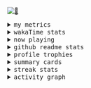 [![🐙](https://hits.seeyoufarm.com/api/count/incr/badge.svg?url=https%3A%2F%2Fgithub.com%2Fktnkk%2Fhit-counter&count_bg=%23070707&title_bg=%23070707&icon=&icon_color=%23E7E7E7&title=visitors&edge_flat=true)](https://hits.seeyoufarm.com)

<details>
  <summary> <samp>my metrics</samp></summary>
  
  <br>
  
 ![🐳](https://github.com/kkhys/kkhys/blob/main/github-metrics.svg)
  
  ***
</details>

<details>
  <summary> <samp>wakaTime stats</samp></summary>
  
  <br>
  
<!--START_SECTION:waka-->
![Code Time](http://img.shields.io/badge/Code%20Time-4%2C455%20hrs%2045%20mins-blue)

**🐱 My GitHub Data** 

> 📦 5.1 MB Used in GitHub's Storage 
 > 
> 🏆 2,319 Contributions in the Year 2024
 > 
> 💼 Opted to Hire
 > 
> 📜 9 Public Repositories 
 > 
> 🔑 23 Private Repositories 
 > 
**I'm a Night 🦉** 

```text
🌞 Morning                9695 commits        ███████░░░░░░░░░░░░░░░░░░   27.25 % 
🌆 Daytime                7797 commits        █████░░░░░░░░░░░░░░░░░░░░   21.92 % 
🌃 Evening                15398 commits       ███████████░░░░░░░░░░░░░░   43.29 % 
🌙 Night                  2683 commits        ██░░░░░░░░░░░░░░░░░░░░░░░   07.54 % 
```
📅 **I'm Most Productive on Sunday** 

```text
Monday                   4255 commits        ███░░░░░░░░░░░░░░░░░░░░░░   11.96 % 
Tuesday                  4794 commits        ███░░░░░░░░░░░░░░░░░░░░░░   13.48 % 
Wednesday                4828 commits        ███░░░░░░░░░░░░░░░░░░░░░░   13.57 % 
Thursday                 4887 commits        ███░░░░░░░░░░░░░░░░░░░░░░   13.74 % 
Friday                   5033 commits        ████░░░░░░░░░░░░░░░░░░░░░   14.15 % 
Saturday                 5421 commits        ████░░░░░░░░░░░░░░░░░░░░░   15.24 % 
Sunday                   6355 commits        ████░░░░░░░░░░░░░░░░░░░░░   17.86 % 
```


📊 **This Week I Spent My Time On** 

```text
🕑︎ Time Zone: Asia/Tokyo

💬 Programming Languages: 
Other                    45 hrs 38 mins      ██████████████████░░░░░░░   70.98 % 
Java                     9 hrs 48 mins       ████░░░░░░░░░░░░░░░░░░░░░   15.25 % 
SQL                      3 hrs 52 mins       ██░░░░░░░░░░░░░░░░░░░░░░░   06.02 % 
MDX                      2 hrs 43 mins       █░░░░░░░░░░░░░░░░░░░░░░░░   04.25 % 
HTML                     1 hr 3 mins         ░░░░░░░░░░░░░░░░░░░░░░░░░   01.66 % 

🔥 Editors: 
Chrome                   45 hrs 38 mins      ██████████████████░░░░░░░   70.98 % 
IntelliJ IDEA            15 hrs 43 mins      ██████░░░░░░░░░░░░░░░░░░░   24.45 % 
WebStorm                 2 hrs 46 mins       █░░░░░░░░░░░░░░░░░░░░░░░░   04.31 % 
DataGrip                 10 mins             ░░░░░░░░░░░░░░░░░░░░░░░░░   00.27 % 

💻 Operating System: 
Mac                      64 hrs 15 mins      █████████████████████████   99.93 % 
Windows                  2 mins              ░░░░░░░░░░░░░░░░░░░░░░░░░   00.07 % 
```


 Last Updated on 2024/08/22 18:46:45 UTC
<!--END_SECTION:waka-->
  
  ***
</details>


<details>
  <summary> <samp>now playing</samp></summary>
  
  <br>
 
 [![🐟](https://spotify-github-profile.vercel.app/api/view?uid=31ryofms4dnv7mrohhepo4c4zgqu&cover_image=true&theme=default&show_offline=false&background_color=121212&bar_color=53b14f&bar_color_cover=false)](https://open.spotify.com/user/31ryofms4dnv7mrohhepo4c4zgqu)
  
  ***
</details>

<details>
  <summary> <samp>github readme stats</samp></summary>
  
  <br>
  
 <p align="left"> 
  <img alt="🐠" src="https://github-readme-stats.vercel.app/api?username=kkhys&count_private=true&show_icons=true&theme=dark&include_all_commits=true" />
  <img alt="🐟" src="https://github-readme-stats.vercel.app/api/top-langs/?username=kkhys&layout=compact&theme=dark&langs_count=10&hide=HTML,CSS,SCSS" />
</p>
  
  ***
</details>

<details>
  <summary> <samp>profile trophies</samp></summary>
  
  <br>
  
  [![🐬](https://github-profile-trophy.vercel.app/?username=kkhys&rank=SECRET,SSS,SS,S,AAA,AA,A&theme=darkhub&row=1&margin-w=10&no-bg=true)](https://github.com/ryo-ma/github-profile-trophy)
  
  ***
</details>

<details>
  <summary> <samp>summary cards</samp></summary>
  
  <br>
  
  ![🐋](https://github-profile-summary-cards.vercel.app/api/cards/profile-details?username=kkhys&theme=github_dark)
  ![🦑](https://github-profile-summary-cards.vercel.app/api/cards/repos-per-language?username=kkhys&theme=github_dark)
  ![🦭](https://github-profile-summary-cards.vercel.app/api/cards/most-commit-language?username=kkhys&theme=github_dark)
  ![🦀](https://github-profile-summary-cards.vercel.app/api/cards/stats?username=kkhys&theme=github_dark)
  ![🦈](https://github-profile-summary-cards.vercel.app/api/cards/productive-time?username=kkhys&theme=github_dark)
  
  ***
</details>

<details>
  <summary> <samp>streak stats</samp></summary>
  
  <br>
  
  [![🐠](http://github-readme-streak-stats.herokuapp.com?user=kkhys&theme=dark)](https://git.io/streak-stats)
  
  ***
</details>

<details>
  <summary> <samp>activity graph</samp></summary>
  
  <br>
  
  [![🐡](https://github-readme-activity-graph.vercel.app/graph?username=kkhys&theme=xcode)](https://github.com/ashutosh00710/github-readme-activity-graph)
  
  ***
</details>

